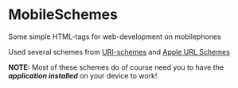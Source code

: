 <h1>MobileSchemes</h1>
<p>Some simple HTML-tags for web-development on mobilephones</p>
<p>Used several schemes from <a href="http://en.wikipedia.org/wiki/URI_scheme">URI-schemes</a>
and <a href="https://developer.apple.com/library/ios/featuredarticles/iPhoneURLScheme_Reference/Introduction/Introduction.html#//apple_ref/doc/uid/TP40007899-CH1-SW1">Apple URL Schemes</a>
</p>
<p><strong>NOTE:</strong> Most of these schemes do of course need you to have the <em><strong>application installed</strong></em> on your device to work!</p>
